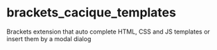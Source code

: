 # brackets_cacique_templates
Brackets extension that auto complete HTML, CSS and JS templates or insert them by a modal dialog
